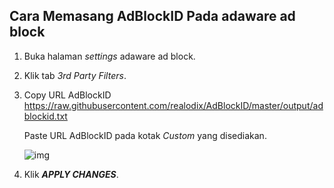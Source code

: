 ## Cara Memasang AdBlockID Pada adaware ad block

1. Buka halaman *settings* adaware ad block.
2. Klik tab *3rd Party Filters*.
3. Copy URL AdBlockID
   https://raw.githubusercontent.com/realodix/AdBlockID/master/output/adblockid.txt

   Paste URL AdBlockID pada kotak *Custom* yang disediakan.

   ![img](https://i.imgur.com/QWl2gug.jpg)

5. Klik ***APPLY CHANGES***.
